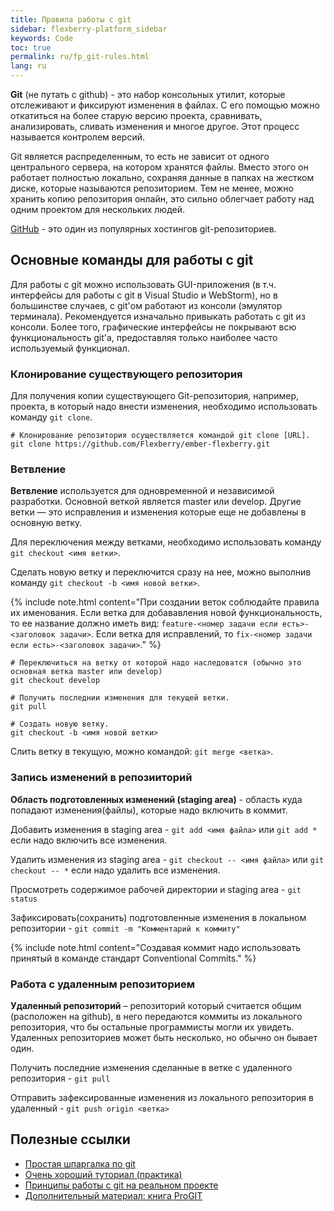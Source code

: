 ```yaml
---
title: Правила работы с git
sidebar: flexberry-platform_sidebar
keywords: Code
toc: true
permalink: ru/fp_git-rules.html
lang: ru
---
```


**Git** (не путать с github) - это набор консольных утилит, которые отслеживают и фиксируют изменения в файлах. С его помощью можно откатиться на более старую версию проекта, сравнивать, анализировать, сливать изменения и многое другое. Этот процесс называется контролем версий.

Git является распределенным, то есть не зависит от одного центрального сервера, на котором хранятся файлы. Вместо этого он работает полностью локально, сохраняя данные в папках на жестком диске, которые называются репозиторием. Тем не менее, можно хранить копию репозитория онлайн, это сильно облегчает работу над одним проектом для нескольких людей.

[GitHub](https://github.com/) - это один из популярных хостингов git-репозиториев.

## Основные команды для работы с git

Для работы с git можно использовать GUI-приложения (в т.ч. интерфейсы для работы с git в Visual Studio и WebStorm), но в большинстве случаев, с git'ом работают из консоли (эмулятор терминала).
Рекомендуется изначально привыкать работать с git из консоли. Более того, графические интерфейсы не покрывают всю функциональность git'а, предоставляя только наиболее часто используемый функционал.

### Клонирование существующего репозитория

Для получения копии существующего Git-репозитория, например, проекта, в который надо внести изменения, необходимо использовать команду `git clone`.

```
# Клонирование репозитория осуществляется командой git clone [URL].
git clone https://github.com/Flexberry/ember-flexberry.git
```

### Ветвление

**Ветвление** используется для одновременной и независимой разработки. Основной веткой является master или develop. Другие ветки — это исправления и изменения которые еще не добавлены в основную ветку.

Для переключения между ветками, необходимо использовать команду `git checkout <имя ветки>`.

Сделать новую ветку и переключится сразу на нее, можно выполнив команду `git checkout -b <имя новой ветки>`.

{% include note.html content="При создании веток соблюдайте правила их именования. Если ветка для добававления новой функциональность, то ее название должно иметь вид: `feature-<номер задачи если есть>-<заголовок задачи>`. Если ветка для исправлений, то `fix-<номер задачи если есть>-<заголовок задачи>`." %}

```
# Переключиться на ветку от которой надо наследоватся (обычно это основная ветка master или develop)
git checkout develop

# Получить последнии изменения для текущей ветки.
git pull

# Создать новую ветку.
git checkout -b <имя новой ветки>
```

Слить ветку в текущую, можно командой: `git merge <ветка>`.

### Запись изменений в репозииторий

**Область подготовленных изменений (staging area)** - область куда попадают изменения(файлы), которые надо включить в коммит.

Добавить изменения в staging area - `git add <имя файла>` или `git add *` если надо включить все изменения.

Удалить изменения из staging area - `git checkout -- <имя файла>` или `git checkout -- *` если надо удалить все изменения.

Просмотреть содержимое рабочей директории и staging area - `git status`

Зафиксировать(сохранить) подготовленные изменения в локальном репозитории - `git commit -m "Комментарий к коммиту"`

{% include note.html content="Создавая коммит надо использовать принятый в команде стандарт Conventional Commits." %}

### Работа с удаленным репозиторием

**Удаленный репозиторий** – репозиторий который считается общим (расположен на github), в него передаются коммиты из локального репозитория, что бы остальные программисты могли их увидеть. Удаленных репозиториев может быть несколько, но обычно он бывает один.

Получить последние изменения сделанные в ветке с удаленного репозитория - `git pull`

Отправить зафексированные изменения из локального репозитория в удаленный - `git push origin <ветка>`

## Полезные ссылки

* [Простая шпаргалка по git](http://rogerdudler.github.io/git-guide/index.ru.html)
* [Очень хороший туториал (практика)](https://try.github.io)
* [Принципы работы с git на реальном проекте](http://habrahabr.ru/post/106912/)
* [Дополнительный материал: книга ProGIT](https://git-scm.com/book/ru/v2)
